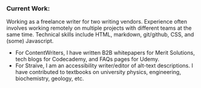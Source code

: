 <h3>Current Work:</h3>
Working as a freelance writer for two writing vendors. Experience often involves working remotely on multiple projects with different teams at the same time. Technical skills include HTML, markdown, git/github, CSS, and (some) Javascript.
<ul>
  <li>For ContentWriters, I have written B2B whitepapers for Merit Solutions, tech blogs for Codecademy, and FAQs pages for Udemy.</li>
  <li>For Straive, I am an accessibility writer/editor of alt-text descriptions. I have contributed to textbooks on university physics, engineering, biochemistry, geology, etc.</li>
</ul>
<!---
bradleyhh/bradleyhh is a ✨ special ✨ repository because its `README.md` (this file) appears on your GitHub profile.
You can click the Preview link to take a look at your changes.
--->
